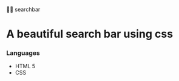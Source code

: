 💅🏻 searchbar

<h1>A beautiful search bar using css</h1>
<h3>Languages</h3>
<ul>
   <li>HTML 5</li>
  <li>CSS</li>
</ul>

